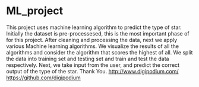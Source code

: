# ML_project
This project uses machine learning algorithm to predict the type of star. 
Initially the dataset is pre-processesed, this is the most important phase of for this project. After cleaning and processing the data, next we apply various Machine learning algorithms. We visualize the results of all the algorithms and consider the algorithm that scores the highest of all. We split the data into training set and testing set and train and test the data respectively. 
Next, we take input from the user, and predict the correct output of the type of the star.
Thank You.
http://www.digipodium.com/
https://github.com/digipodium

